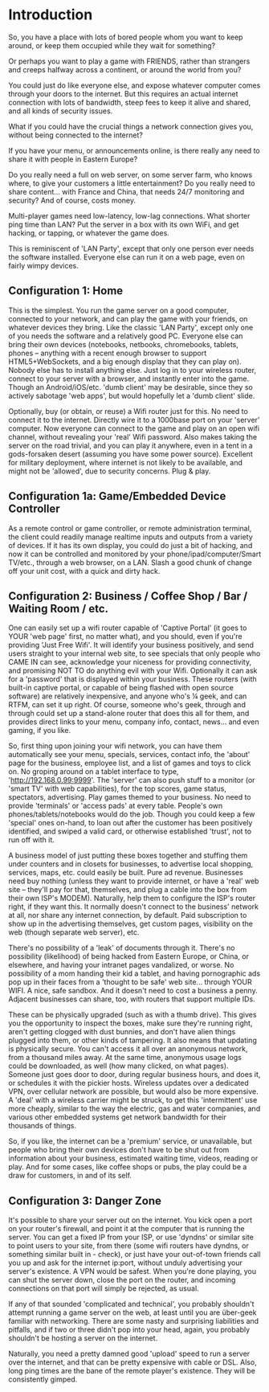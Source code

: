 # Introduction #

So, you have a place with lots of bored people whom you want to keep around, or keep them occupied while they wait for something?

Or perhaps you want to play a game with FRIENDS, rather than strangers and creeps halfway across a continent, or around the world from you?

You could just do like everyone else, and expose whatever computer comes through your doors to the internet.  But this requires an actual internet connection with lots of bandwidth, steep fees to keep it alive and shared, and all kinds of security issues.

What if you could have the crucial things a network connection gives you, without being connected to the internet?

If you have your menu, or announcements online, is there really any need to share it with people in Eastern Europe?

Do you really need a full on web server, on some server farm, who knows where, to give your customers a little entertainment?  Do you really need to share content... with France and China, that needs 24/7 monitoring and security?  And of course, costs money.

Multi-player games need low-latency, low-lag connections.  What shorter ping time than LAN?  Put the server in a box with its own WiFi, and get hacking, or tapping, or whatever the game does.

This is reminiscent of 'LAN Party', except that only one person ever needs the software installed.  Everyone else can run it on a web page, even on fairly wimpy devices.


## Configuration 1: Home ##

This is the simplest.  You run the game server on a good computer, connected to your network, and can play the game with your friends, on whatever devices they bring.  Like the classic 'LAN Party', except only one of you needs the software and a relatively good PC.  Everyone else can bring their own devices (notebooks, netbooks, chromebooks, tablets, phones – anything with a recent enough browser to support HTML5+WebSockets, and a big enough display that they can play on).  Nobody else has to install anything else.  Just log in to your wireless router, connect to your server with a browser, and instantly enter into the game.  Though an Android/iOS/etc. 'dumb client' may be desirable, since they so actively sabotage 'web apps', but would hopefully let a 'dumb client' slide.

Optionally, buy (or obtain, or reuse) a Wifi router just for this.  No need to connect it to the internet.  Directly wire it to a 1000base port on your 'server' computer.  Now everyone can connect to the game and play on an open wifi channel, without revealing your 'real' Wifi password.  Also makes taking the server on the road trivial, and you can play it anywhere, even in a tent in a gods-forsaken desert (assuming you have some power source).  Excellent for military deployment, where internet is not likely to be available, and might not be 'allowed', due to security concerns.  Plug & play.

## Configuration 1a: Game/Embedded Device Controller ##

As a remote control or game controller, or remote administration terminal, the client could readily manage realtime inputs and outputs from a variety of devices.  If it has its own display, you could do just a bit of hacking, and now it can be controlled and monitored by your phone/ipad/computer/Smart TV/etc., through a web browser, on a LAN.  Slash a good chunk of change off your unit cost, with a quick and dirty hack.

## Configuration 2: Business / Coffee Shop / Bar / Waiting Room / etc. ##

One can easily set up a wifi router capable of 'Captive Portal' (it goes to YOUR 'web page' first, no matter what), and you should, even if you're providing 'Just Free Wifi'.  It will identify your business positively, and send users straight to your internal web site, to see specials that only people who CAME IN can see, acknowledge your niceness for providing connectivity, and promising NOT TO do anything evil with your Wifi.  Optionally it can ask for a 'password' that is displayed within your business.  These routers (with built-in captive portal, or capable of being flashed with open source software) are relatively inexpensive, and anyone who's ¼ geek, and can RTFM, can set it up right.  Of course, someone who's geek, through and through could set up a stand-alone router that does this all for them, and provides direct links to your menu, company info, contact, news... and even gaming, if you like.

So, first thing upon joining your wifi network, you can have them automatically see your menu, specials, services, contact info, the 'about' page for the business, employee list, and a list of games and toys to click on.  No groping around on a tablet interface to type, 'http://192.168.0.99:9999'.  The 'server' can also push stuff to a monitor (or 'smart TV' with web capabilities), for the top scores, game status, spectators, advertising.  Play games themed to your business.  No need to provide 'terminals' or 'access pads' at every table.  People's own phones/tablets/notebooks would do the job.  Though you could keep a few 'special' ones on-hand, to loan out after the customer has been positively identified, and swiped a valid card, or otherwise established 'trust', not to run off with it.

A business model of just putting these boxes together and stuffing them under counters and in closets for businesses, to advertise local shopping, services, maps, etc. could easily be built.  Pure ad revenue.  Businesses need buy nothing (unless they want to provide internet, or have a 'real' web site – they'll pay for that, themselves, and plug a cable into the box from their own ISP's MODEM).  Naturally, help them to configure the ISP's router right, if they want this.  It normally doesn't connect to the business' network at all, nor share any internet connection, by default.  Paid subscription to show up in the advertising themselves, get custom pages, visibility on the web (though separate web server), etc.

There's no possibility of a 'leak' of documents through it.  There's no possibility (likelihood) of being hacked from Eastern Europe, or China, or elsewhere, and having your intranet pages vandalized, or worse.  No possibility of a mom handing their kid a tablet, and having pornographic ads pop up in their faces from a 'thought to be safe' web site... through YOUR WIFI.  A nice, safe sandbox.  And it doesn't need to cost a business a penny.  Adjacent businesses can share, too, with routers that support multiple IDs.

These can be physically upgraded (such as with a thumb drive).  This gives you the opportunity to inspect the boxes, make sure they're running right, aren't getting clogged with dust bunnies, and don't have alien things plugged into them, or other kinds of tampering.  It also means that updating is physically secure.  You can't access it all over an anonymous network, from a thousand miles away.  At the same time, anonymous usage logs could be downloaded, as well (how many clicked, on what pages).  Someone just goes door to door, during regular business hours, and does it, or schedules it with the pickier hosts.  Wireless updates over a dedicated VPN, over cellular network are possible, but would also be more expensive.  A 'deal' with a wireless carrier might be struck, to get this 'intermittent' use more cheaply, similar to the way the electric, gas and water companies, and various other embedded systems get network bandwidth for their thousands of things.

So, if you like, the internet can be a 'premium' service, or unavailable, but people who bring their own devices don't have to be shut out from information about your business, estimated waiting time, videos, reading or play.  And for some cases, like coffee shops or pubs, the play could be a draw for customers, in and of its self.

## Configuration 3: Danger Zone ##

It's possible to share your server out on the internet.  You kick open a port on your router's firewall, and point it at the computer that is running the server.  You can get a fixed IP from your ISP, or use 'dyndns' or similar site to point users to your site, from there (some wifi routers have dyndns, or something similar built in - check), or just have your out-of-town friends call you up and ask for the internet ip:port, without unduly advertising your server's existence.  A VPN would be safest.  When you're done playing, you can shut the server down, close the port on the router, and incoming connections on that port will simply be rejected, as usual.

If any of that sounded 'complicated and technical', you probably shouldn't attempt running a game server on the web, at least until you are über-geek familiar with networking.  There are some nasty and surprising liabilities and pitfalls, and if two or three didn't pop into your head, again, you probably shouldn't be hosting a server on the internet.

Naturally, you need a pretty damned good 'upload' speed to run a server over the internet, and that can be pretty expensive with cable or DSL.  Also, long ping times are the bane of the remote player's existence.  They will be consistently gimped.